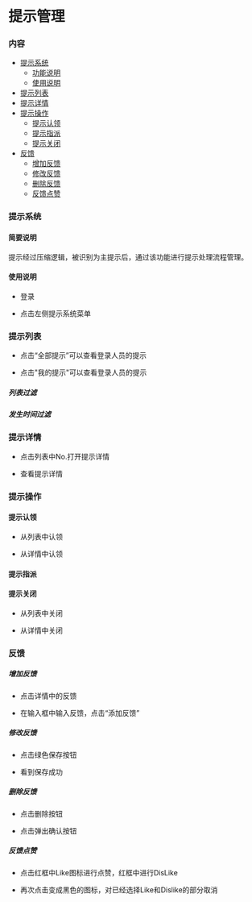 # 提示管理

### 内容

- [提示系统](#提示系统)
  - [功能说明](#简要说明)
  - [使用说明](#使用说明)
- [提示列表](#提示列表)
- [提示详情](#提示详情)
- [提示操作](#提示操作)
  - [提示认领](#提示认领)
  - [提示指派](#提示指派)
  - [提示关闭](#提示关闭)
- [反馈](#反馈)
  - [增加反馈](#增加反馈)
  - [修改反馈](#修改反馈)
  - [删除反馈](#删除反馈)
  - [反馈点赞](#反馈点赞)


### 提示系统

####  简要说明
提示经过压缩逻辑，被识别为主提示后，通过该功能进行提示处理流程管理。


#### 使用说明

- 登录


- 点击左侧提示系统菜单



### 提示列表



- 点击“全部提示”可以查看登录人员的提示


- 点击"我的提示"可以查看登录人员的提示




##### 列表过滤



##### 发生时间过滤



### 提示详情

- 点击列表中No.打开提示详情

  
- 查看提示详情





### 提示操作



#### 提示认领

- 从列表中认领

- 从详情中认领

#### 提示指派

#### 提示关闭

- 从列表中关闭

- 从详情中关闭



### 反馈



##### 增加反馈

- 点击详情中的反馈


- 在输入框中输入反馈，点击“添加反馈”




##### 修改反馈


- 点击绿色保存按钮

- 看到保存成功

##### 删除反馈

- 点击删除按钮

- 点击弹出确认按钮


##### 反馈点赞

- 点击红框中Like图标进行点赞，红框中进行DisLike

- 再次点击变成黑色的图标，对已经选择Like和Dislike的部分取消
